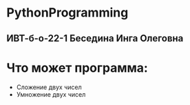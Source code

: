 # PythonProgramming
ИВТ-б-о-22-1
Беседина Инга Олеговна
---
# Что может программа:
* Сложение двух чисел
* Умножение двух чисел